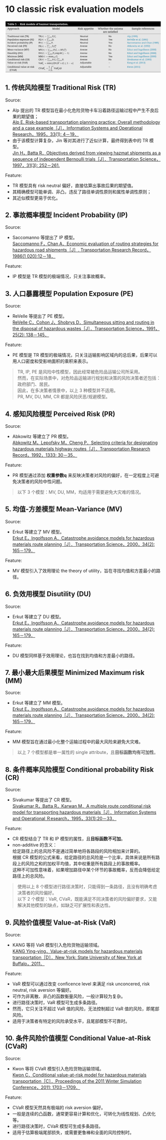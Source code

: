 # 10 classic risk evaluation models

![10 risk models](../Attachments/img/risk%20models.png "10 risk evaluation models")

## 1. 传统风险模型 Traditional Risk (TR)

Source:

- Alp 提出的 TR 模型旨在最小化危险货物卡车沿着路径运输过程中产生不良后果的期望值；  
   [Alp E. Risk-based transportation planning practice: Overall methodology and a case example［J］．Information Systems and Operational Research，1995，33(1): 4－19．](https://www.researchgate.net/publication/259716076_Risk-Based_Transportation_Planning_Practice_Overall_Methodology_And_A_Case_Example)
- 由于该模型计算复杂，Jin 等对其进行了近似计算，最终得到表中的 TR 模型。  
  [Jin H，Batta R．Objectives derived from viewing hazmat shipments as a sequence of independent Bernoulli trials［J］．Transportation Science，1997，31(3): 252－261.](https://doi.org/10.1287/trsc.31.3.252)

Feature:

- TR 模型具有 risk neutral 偏好，直接估算出事故后果的期望值。
- 其精确模型可能单调、非凸，违反了路径单调性原则和属性单调性原则；
- 其近似模型更易于优化。

## 2. 事故概率模型 Incident Probability (IP)

Source:

- Saccomanno 等提出了 IP 模型。  
  [Saccomanno F，Chan A．Economic evaluation of routing strategies for hazardous road shipments［J］. Transportation Research Record，1986(1 020):12－18．](https://onlinepubs.trb.org/Onlinepubs/trr/1985/1020/1020-003.pdf)

Feature:

- IP 模型是 TR 模型的极端情况，只关注事故概率。

## 3. 人口暴露模型 Population Exposure (PE)

Source:

- ReVelle 等提出了 PE 模型。  
  [ReVelle C，Cohon J，Shobrys D．Simultaneous sitting and routing in the disposal of hazardous wastes［J］．Transportation Science，1991，25(2): 138－145．](https://pubsonline.informs.org/doi/10.1287/trsc.25.2.138)

Feature:

- PE 模型是 TR 模型的极端情况，只关注运输影响区域内的总后果，后果可以用人口密度和受影响面积的乘积来表示。

> TR, IP, PE 是风险中性模型，因此经常被危险品运输公司所采用。  
> 然而，在实际场景中，对危险品运输进行规划和决策的风险决策者还包括：政府部门、居民。  
> 因此，在多决策者情景中，以上 3 种模型并不适用。  
> PR, MV, DU, MM, CR 都是风险厌恶/规避模型。

## 4. 感知风险模型 Perceived Risk (PR)

Source:

- Abkowitz 等建立了 PR 模型。  
  [Abkowitz M，Lepofsky M，Cheng P．Selecting criteria for designating hazardous materials highway routes［J］．Transportation Research Record，1992，1333: 30－35．](https://onlinepubs.trb.org/Onlinepubs/trr/1992/1333/1333-005.pdf)

Feature:

- PR 模型通过添加 **权重参数q** 来反映决策者对风险的偏好，在一定程度上可避免决策者的风险中性问题。

> 以下 3 个模型：MV, DU, MM，均适用于需要避免大灾难的情况。

## 5. 均值-方差模型 Mean-Variance (MV)

Source:

- Erkut 等建立了 MV 模型。  
  [Erkut E，Ingolfsson A．Catastrophe avoidance models for hazardous materials route planning［J］．Transportation Science，2000，34(2): 165－179．](https://doi.org/10.1287/trsc.34.2.165.12303)

Feature:

- MV 模型引入了效用理论 the theory of utility，旨在寻找均值和方差最小的路径。

## 6. 负效用模型 Disutility (DU)

Source:

- Erkut 等建立了 DU 模型。  
  [Erkut E，Ingolfsson A．Catastrophe avoidance models for hazardous materials route planning［J］．Transportation Science，2000，34(2): 165－179．](https://doi.org/10.1287/trsc.34.2.165.12303)

Feature:

- DU 模型同样基于效用理论，也旨在找到均值和方差最小的路径。

## 7. 最小最大后果模型 Minimized Maximum risk (MM)

Source:

- Erkut 等建立了 MM 模型。  
  [Erkut E，Ingolfsson A．Catastrophe avoidance models for hazardous materials route planning［J］．Transportation Science，2000，34(2): 165－179．](https://doi.org/10.1287/trsc.34.2.165.12303)

Feature:

- MM 模型旨在通过最小化整个运输过程中的最大风险来避免大灾难。

> 以上 7 个模型都是单一属性的 single attribute，且**目标函数均有可加性**。

## 8. 条件概率风险模型 Conditional probability Risk (CR)

Source:

- Sivakumar 等提出了 CR 模型。  
  [Sivakumar R，Batta R，Karwan M．A multiple route conditional risk model for transporting hazardous materials［J］．Information Systems and Operational Ｒesearch，1995，33(1):20－33．](https://doi.org/10.1080/03155986.1995.11732264)

Feature:

- CR 模型结合了 TR 和 IP 模型的属性，且**目标函数不可加**。
- non-additive 的含义：  
  给定路径上的总风险不是通过简单地将各路段的风险相加来计算的。  
  根据 CR 模型的公式来看，给定路径的总风险是一个比率，具体来说是所有路段上的风险之和的加权平均值，其中权重是所有路段上的事故概率。  
  这种不可加性意味着，如果增加路径中某个环节的事故概率，反而会降低给定路径上的总风险。

> 使用以上 8 个模型进行路径决策时，只能得到一条路径，且没有明确考虑决策者的风险偏好。  
> 以下 2 个模型：VaR, CVaR，既能满足不同决策者的风险偏好要求，又能解决其他模型的缺点，如缺乏可扩展性和表达性。

## 9. 风险价值模型 Value-at-Risk (VaR)

Source:

- KANG 等将 VaR 模型引入危险货物运输领域。  
  [KANG Ying-ying．Value-at-risk models for hazardous materials transportation［D］．New York: State University of New York at Buffalo，2011．](https://www.acsu.buffalo.edu/~batta/hazmatvar.pdf)

Feature:

- VaR 模型可以通过改变 conficence level 来满足 risk unconcered, risk neutral, risk aversion 等偏好。
- 可作为非离散、非凸的函数衡量风险，一般计算较为复杂。
- 进行路径决策时，VaR 模型可生成多条路径。
- 然而，它只关注不超过 VaR 值的风险，无法控制超过 VaR 值的风险，即尾部风险。
- 适用于决策者有特定的风险承受水平，且尾部模型不可靠时。

## 10. 条件风险价值模型 Conditional Value-at-Risk (CVaR)

Source:

- Kwon 等将 CVaR 模型引入危险货物运输领域。  
  [Kwon C．Conditional value-at-risk model for hazardous materials transportation［C］．Proceedings of the 2011 Winter Simulation Conference，2011: 1703－1709．](https://www.informs-sim.org/wsc11papers/152.pdf)

Feature:

- CVaR 模型天然具有极端的 risk aversion 偏好。
- 一般是连续的凸函数，通常更容易计算和优化，可转化为线性规划、凸优化等。
- 进行路径决策时，CVaR 模型可生成多条路径。
- 适用于估算极端尾部损失，或需要更鲁棒和全面的风险控制时。
